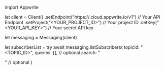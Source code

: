 import Appwrite

let client = Client()
    .setEndpoint("https://<REGION>.cloud.appwrite.io/v1") // Your API Endpoint
    .setProject("<YOUR_PROJECT_ID>") // Your project ID
    .setKey("<YOUR_API_KEY>") // Your secret API key

let messaging = Messaging(client)

let subscriberList = try await messaging.listSubscribers(
    topicId: "<TOPIC_ID>",
    queries: [], // optional
    search: "<SEARCH>" // optional
)

